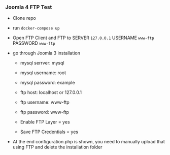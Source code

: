 ### Joomla 4 FTP Test


 - Clone repo
 - run `docker-compose up`
 - Open FTP Client and FTP to SERVER `127.0.0.1` USERNAME `www-ftp` PASSWORD `www-ftp`
 
 - go through Joomla 3 installation
   - mysql serrver: mysql
   - mysql username: root
   - mysql password: example

   - ftp host: localhost or 127.0.0.1
   - ftp username: www-ftp
   - ftp password: www-ftp
   - Enable FTP Layer = yes
   - Save FTP Credentials = yes

 - At the end configuration.php is shown, you need to manually upload that using FTP and delete the installation folder  
